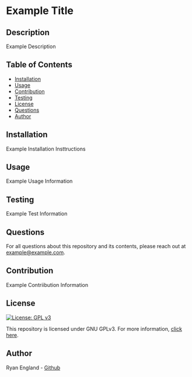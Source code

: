 # Example Title
## Description
Example Description
## Table of Contents
- [Installation](#installation)
- [Usage](#usage)
- [Contribution](#contribution)
- [Testing](#testing)
- [License](#license)
- [Questions](#questions)
- [Author](#author)
## Installation
Example Installation Insttructions
## Usage
Example Usage Information
## Testing
Example Test Information
## Questions
For all questions about this repository and its contents, please reach out at [example@example.com](mailto:example@example.com).
## Contribution
Example Contriibution Information
## License
[![License: GPL v3](https://img.shields.io/badge/License-GPLv3-blue.svg)](https://www.gnu.org/licenses/gpl-3.0)

This repository is licensed under GNU GPLv3. For more information, [click here](https://choosealicense.com/licenses/gpl-3.0/).
## Author
Ryan England - [Github](https://github.com/stellyes)